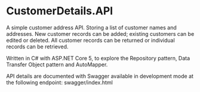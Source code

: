 # CustomerDetails.API
A simple customer address API. Storing a list of customer names and addresses. New customer records can be added; existing customers can be edited or deleted. All customer records can be returned or individual records can be retrieved.

Written in C# with ASP.NET Core 5, to explore the Repository pattern, Data Transfer Object pattern and AutoMapper.

API details are documented with Swagger available in development mode at the following endpoint: swagger/index.html
